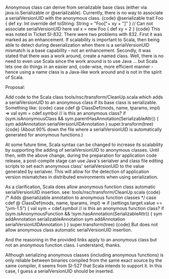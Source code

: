 Anonymous class can derive from serializable base class
(either via java.io.Serializable or @serializable).
Currently, there is no way to associate a serialVersionUID
with the anonymous class.
{code}
@serializable
trait Foo {
  def xy: Int
  override def toString: String = "Foo["+ xy + "]"
}
// Can not associate serialVersionUID here
val x = new Foo {
  def xy = 2
}
{code}
This was noted in Ticket SI-832. There were two problems
with 832. First it was marked as an enhancement.
If scalability is important to Scala, then being able to
detect during deserialization when there is a
serialVersionUID mismatch is a base capability - not
an enhancement. Secondly, it was stated that there was
a work around, create a named class. Well, there is
no need to even use Scala since the work around is to
use Java ... but Scala lets one do things in an easier
and, code-wise, more efficient manner - hence using
a name class is a Java-like work around and is not in
the spirit of Scala.

Proposal:

Add code to the Scala class tools/nsc/transform/CleanUp.scala
which adds a serialVersionUID to an anonymous class if
its base class is serializable. Something like:
{code}
case cdef @ ClassDef(mods, name, tparams, impl) =>
    val sym = cdef.symbol
    // is this an anonymous class?
    if (sym.isAnonymousClass && sym.parentHasAnnotation(SerializableAttr)) {
      sym addAnnotation serialVersionUIDAnnotation
    }
    super.transform(tree)
{code}
(About 90% down the file where a serialVersionUID is automatically
generated for anonymous functions.)

At some future time, Scala syntax can be changed to increase its
scalability by supporting the adding of serialVersionUID to
anonymous classes.
Until then, with the above change, during the preparation for
application code release, a post-compile stage can use
Java's serialver and class file editing scripts to set each
anonymous class' serialVersionUID to the value generated by
serialver. This will allow for the detection of application version
mismatches in distributed environments when using
serialization.

As a clarification, Scala does allow
anonymous function class automatic serialVersionUID insertion.
see: tools/nsc/transform/CleanUp.scala
{code}
/* Adds @serializable annotation to anonymous function classes */
case cdef @ ClassDef(mods, name, tparams, impl) =>
  if (settings.target.value == "jvm-1.5") {
    val sym = cdef.symbol
    // is this an anonymous function class?
    if (sym.isAnonymousFunction && !sym.hasAnnotation(SerializableAttr)) {
      sym addAnnotation serializableAnnotation
      sym addAnnotation serialVersionUIDAnnotation
    }
  }
  super.transform(tree)
{code}
But does not allow
anonymous class automatic serialVersionUID insertion.

And the reasoning in the provided links
apply to an anonymous class but not an anonymous function class.
I understand, thanks.

Although serializing anonymous classes (including anonymous functions) is only reliable between binaries compiled from the same exact source by the same compiler, it seems from SI-527 that Scala intends to support it.  In this case, I guess a serialVersionUID should be inserted.
